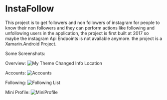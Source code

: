 # InstaFollow
This project is to get followers and non followers of instagram for people to know their non followers and they can perform actions like following and unfollowing users in the application, the project is first built at 2017 so maybe the instagram Api Endpoints is not available anymore. the project is a Xamarin.Android Project.

Some Screenshots:

Overview:
![My Theme  Changed Info Location](https://github.com/ShariatPanah/InstaFollow/assets/32509267/1c24e98b-3c44-4159-986e-30f2982f12cb)

Accounts:
![Accounts](https://github.com/ShariatPanah/InstaFollow/assets/32509267/3a30f77b-d9de-464f-948b-9fe557510962)

Following:
![Following List](https://github.com/ShariatPanah/InstaFollow/assets/32509267/37f3674e-d995-4978-9238-b558a55bd405)

Mini Profile:
![MiniProfile](https://github.com/ShariatPanah/InstaFollow/assets/32509267/07f38f00-8592-4103-8fba-a77fffee427c)

